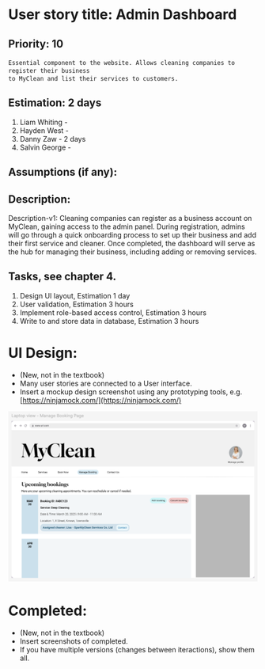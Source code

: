 # User story title: Admin Dashboard

## Priority: 10
    Essential component to the website. Allows cleaning companies to register their business
    to MyClean and list their services to customers.

## Estimation: 2 days

1. Liam Whiting -  
2. Hayden West - 
3. Danny Zaw - 2 days
4. Salvin George - 

## Assumptions (if any):

## Description:

Description-v1: Cleaning companies can register as a business account on MyClean, gaining access to the admin panel. 
During registration, admins will go through a quick onboarding process to set up their business and add their first 
service and cleaner. Once completed, the dashboard will serve as the hub for managing their business, including adding 
or removing services.

## Tasks, see chapter 4.

1. Design UI layout, Estimation 1 day
2. User validation, Estimation 3 hours
3. Implement role-based access control, Estimation 3 hours
4. Write to and store data in database, Estimation 3 hours


# UI Design:
* (New, not in the textbook) 
* Many user stories are connected to a User interface.
* Insert a mockup design screenshot using any prototyping tools, e.g. [https://ninjamock.com/](https://ninjamock.com/)

![](Images/managebooking_ui.png)


# Completed:
* (New, not in the textbook) 
* Insert screenshots of completed. 
* If you have multiple versions (changes between iteractions), show them all.

